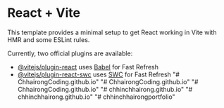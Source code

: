 # React + Vite

This template provides a minimal setup to get React working in Vite with HMR and some ESLint rules.

Currently, two official plugins are available:

- [@vitejs/plugin-react](https://github.com/vitejs/vite-plugin-react/blob/main/packages/plugin-react/README.md) uses [Babel](https://babeljs.io/) for Fast Refresh
- [@vitejs/plugin-react-swc](https://github.com/vitejs/vite-plugin-react-swc) uses [SWC](https://swc.rs/) for Fast Refresh
"# ChhairongCoding.github.io" 
"# ChhairongCoding.github.io" 
"# ChhairongCoding.github.io" 
"# chhinchhairong.github.io" 
"# chhinchhairong.github.io" 
"# chhinchhairongportfolio" 
